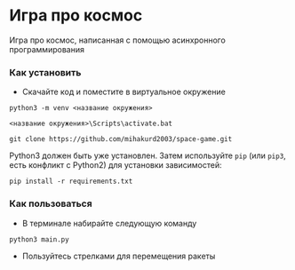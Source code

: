# Игра про космос

Игра про космос, написанная с помощью асинхронного программирования

### Как установить

- Скачайте код и поместите в виртуальное окружение
```
python3 -m venv <название окружения>
```
```
<название окружения>\Scripts\activate.bat
```
```
git clone https://github.com/mihakurd2003/space-game.git
```

Python3 должен быть уже установлен. 
Затем используйте `pip` (или `pip3`, есть конфликт с Python2) для установки зависимостей:
```
pip install -r requirements.txt
```
### Как пользоваться
- В терминале набирайте следующую команду
```
python3 main.py
```
- Пользуйтесь стрелками для перемещения ракеты